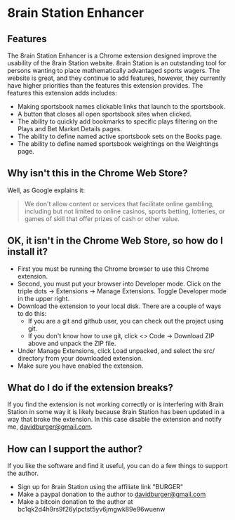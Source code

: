 # 8rain Station Enhancer

## Features

The 8rain Station Enhancer is a Chrome extension designed improve the
usability of the 8rain Station website. 8rain Station is an outstanding
tool for persons wanting to place mathematically advantaged sports wagers.
The website is great, and they continue to add features, however, they
currently have higher priorities than the features this extension provides.
The features this extension adds includes:

* Making sportsbook names clickable links that launch to the sportsbook.
* A button that closes all open sportsbook sites when clicked.
* The ability to quickly add bookmarks to specific plays filtering
  on the Plays and Bet Market Details pages.
* The ability to define named active sportsbook sets on the Books page.
* The ability to define named sportsbook weightings on the Weightings page.

## Why isn't this in the Chrome Web Store?

Well, as Google explains it:

> We don't allow content or services that facilitate online gambling,
> including but not limited to online casinos, sports betting, lotteries,
> or games of skill that offer prizes of cash or other value.

## OK, it isn't in the Chrome Web Store, so how do I install it?

* First you must be running the Chrome browser to use this Chrome extension.
* Second, you must put your browser into Developer mode. Click on the triple
  dots -> Extensions -> Manage Extensions. Toggle Developer mode in the
  upper right.
* Download the extension to your local disk. There are a couple of ways to do this:
  * If you are a git and github user, you can check out the project using git.
  * If you don't know how to use git, click <> Code -> Download ZIP above and
    unpack the ZIP file.
* Under Manage Extensions, click Load unpacked, and select the src/ directory
  from your downloaded extension.
* Make sure you have enabled the extension.

## What do I do if the extension breaks?

If you find the extension is not working correctly or is interfering with
8rain Station in some way it is likely because 8rain Station has been
updated in a way that broke the extension. In this case disable the
extension and notify me, davidburger@gmail.com.

## How can I support the author?

If you like the software and find it useful, you can do a few things to
support the author.

* Sign up for 8rain Station using the affiliate link "BURGER"
* Make a paypal donation to the author to davidburger@gmail.com
* Make a bitcoin donation to the author at bc1qk2d4h9rs9f26ylpctst5yv6jmgwk89e96wuenw
